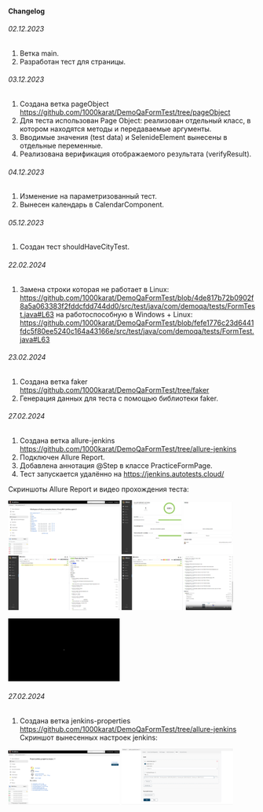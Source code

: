 #### Changelog
###### 02.12.2023
1. Ветка main.
2. Разработан тест для страницы.

###### 03.12.2023
1. Создана ветка pageObject https://github.com/1000karat/DemoQaFormTest/tree/pageObject
2. Для теста использован Page Object: реализован отдельный класс, в котором находятся методы и передаваемые аргументы.
3. Вводимые значения (test data) и SelenideElement вынесены в отдельные переменные.
4. Реализована верификация отображаемого результата (verifyResult).

###### 04.12.2023
1. Изменение на параметризованный тест.
2. Вынесен календарь в CalendarComponent.

###### 05.12.2023
1. Создан тест shouldHaveCityTest.

###### 22.02.2024
1. Замена строки которая не работает в Linux:
https://github.com/1000karat/DemoQaFormTest/blob/4de817b72b0902f8a5a063383f2fddcfdd744dd0/src/test/java/com/demoqa/tests/FormTest.java#L63
на работоспособную в Windows + Linux:
https://github.com/1000karat/DemoQaFormTest/blob/fefe1776c23d6441fdc5f80ee5240c164a43166e/src/test/java/com/demoqa/tests/FormTest.java#L63

###### 23.02.2024
1. Создана ветка faker https://github.com/1000karat/DemoQaFormTest/tree/faker
2. Генерация данных для теста с помощью библиотеки faker.

###### 27.02.2024
1. Создана ветка allure-jenkins https://github.com/1000karat/DemoQaFormTest/tree/allure-jenkins
2. Подключен Allure Report.
3. Добавлена аннотация @Step в классе PracticeFormPage.
4. Тест запускается удалённо на https://jenkins.autotests.cloud/

Скриншоты Allure Report и видео прохождения теста:

<img src="https://github.com/1000karat/DemoQaFormTest/raw/allure-jenkins/result-test/jenkins.png" width="45%" height="45%"> <img src="https://github.com/1000karat/DemoQaFormTest/raw/allure-jenkins/result-test/allure_report_01.png" width="45%" height="45%">
<img src="https://github.com/1000karat/DemoQaFormTest/raw/allure-jenkins/result-test/allure_report_02.png" width="45%" height="45%">  <img src="https://github.com/1000karat/DemoQaFormTest/raw/allure-jenkins/result-test/allure_report_03.png" width="45%" height="45%">

<img src="https://github.com/1000karat/DemoQaFormTest/raw/allure-jenkins/result-test/test.gif" width="45%" height="45%">

###### 27.02.2024
1. Создана ветка jenkins-properties https://github.com/1000karat/DemoQaFormTest/tree/allure-jenkins
Скриншот вынесенных настроек jenkins:

<img src="https://github.com/1000karat/DemoQaFormTest/raw/jenkins-properties/result-test/jenkins_build.png" width="45%" height="45%">  <img src="https://github.com/1000karat/DemoQaFormTest/raw/jenkins-properties/result-test/jenkins_settings.png" width="45%" height="45%">

